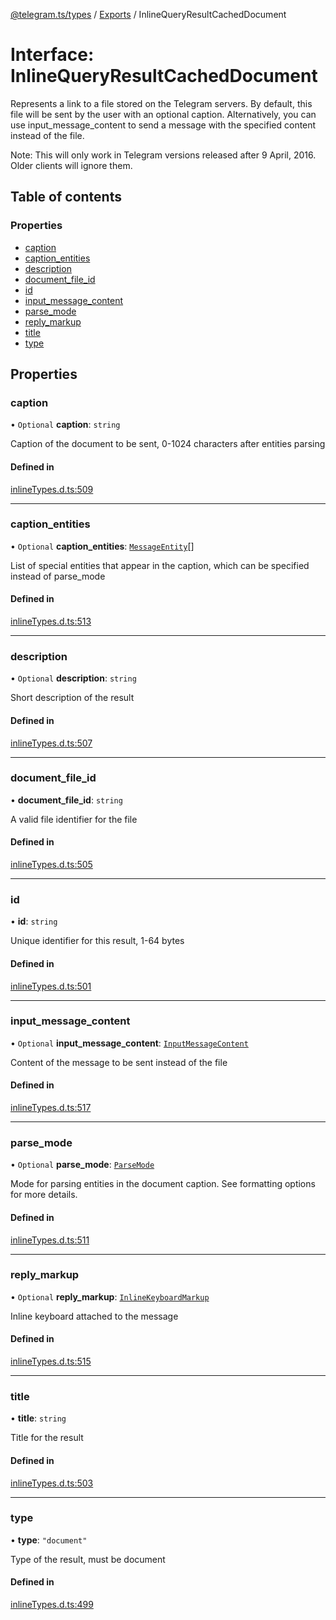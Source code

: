 [@telegram.ts/types](../README.md) / [Exports](../modules.md) / InlineQueryResultCachedDocument

# Interface: InlineQueryResultCachedDocument

Represents a link to a file stored on the Telegram servers. By default, this file will be sent by the user with an optional caption. Alternatively, you can use input_message_content to send a message with the specified content instead of the file.

Note: This will only work in Telegram versions released after 9 April, 2016. Older clients will ignore them.

## Table of contents

### Properties

- [caption](InlineQueryResultCachedDocument.md#caption)
- [caption\_entities](InlineQueryResultCachedDocument.md#caption_entities)
- [description](InlineQueryResultCachedDocument.md#description)
- [document\_file\_id](InlineQueryResultCachedDocument.md#document_file_id)
- [id](InlineQueryResultCachedDocument.md#id)
- [input\_message\_content](InlineQueryResultCachedDocument.md#input_message_content)
- [parse\_mode](InlineQueryResultCachedDocument.md#parse_mode)
- [reply\_markup](InlineQueryResultCachedDocument.md#reply_markup)
- [title](InlineQueryResultCachedDocument.md#title)
- [type](InlineQueryResultCachedDocument.md#type)

## Properties

### caption

• `Optional` **caption**: `string`

Caption of the document to be sent, 0-1024 characters after entities parsing

#### Defined in

[inlineTypes.d.ts:509](https://github.com/telegramsjs/types/blob/d08200f/src/inlineTypes.d.ts#L509)

___

### caption\_entities

• `Optional` **caption\_entities**: [`MessageEntity`](../modules.md#messageentity)[]

List of special entities that appear in the caption, which can be specified instead of parse_mode

#### Defined in

[inlineTypes.d.ts:513](https://github.com/telegramsjs/types/blob/d08200f/src/inlineTypes.d.ts#L513)

___

### description

• `Optional` **description**: `string`

Short description of the result

#### Defined in

[inlineTypes.d.ts:507](https://github.com/telegramsjs/types/blob/d08200f/src/inlineTypes.d.ts#L507)

___

### document\_file\_id

• **document\_file\_id**: `string`

A valid file identifier for the file

#### Defined in

[inlineTypes.d.ts:505](https://github.com/telegramsjs/types/blob/d08200f/src/inlineTypes.d.ts#L505)

___

### id

• **id**: `string`

Unique identifier for this result, 1-64 bytes

#### Defined in

[inlineTypes.d.ts:501](https://github.com/telegramsjs/types/blob/d08200f/src/inlineTypes.d.ts#L501)

___

### input\_message\_content

• `Optional` **input\_message\_content**: [`InputMessageContent`](../modules.md#inputmessagecontent)

Content of the message to be sent instead of the file

#### Defined in

[inlineTypes.d.ts:517](https://github.com/telegramsjs/types/blob/d08200f/src/inlineTypes.d.ts#L517)

___

### parse\_mode

• `Optional` **parse\_mode**: [`ParseMode`](../modules.md#parsemode)

Mode for parsing entities in the document caption. See formatting options for more details.

#### Defined in

[inlineTypes.d.ts:511](https://github.com/telegramsjs/types/blob/d08200f/src/inlineTypes.d.ts#L511)

___

### reply\_markup

• `Optional` **reply\_markup**: [`InlineKeyboardMarkup`](InlineKeyboardMarkup.md)

Inline keyboard attached to the message

#### Defined in

[inlineTypes.d.ts:515](https://github.com/telegramsjs/types/blob/d08200f/src/inlineTypes.d.ts#L515)

___

### title

• **title**: `string`

Title for the result

#### Defined in

[inlineTypes.d.ts:503](https://github.com/telegramsjs/types/blob/d08200f/src/inlineTypes.d.ts#L503)

___

### type

• **type**: ``"document"``

Type of the result, must be document

#### Defined in

[inlineTypes.d.ts:499](https://github.com/telegramsjs/types/blob/d08200f/src/inlineTypes.d.ts#L499)
